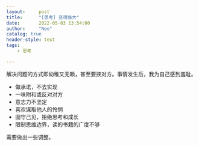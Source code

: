 ```yaml
---
layout:     post
title:      "[思考] 变得强大"
date:       2022-05-03 13:54:00
author:     "Neo"
catalog: true
header-style: text
tags:
    - 思考

---
```


解决问题的方式即幼稚又无赖，甚至要挟对方。事情发生后，我为自己感到羞耻。

* 做承诺，不去实现
* 一味附和或反对对方
* 意志力不坚定
* 喜欢谋取他人的怜悯
* 固守己见，拒绝思考和成长
* 限制思维边界，读的书籍的广度不够

需要做出一些调整。

